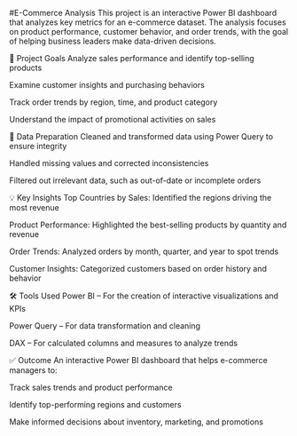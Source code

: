 #E-Commerce Analysis
This project is an interactive Power BI dashboard that analyzes key metrics for an e-commerce dataset. The analysis focuses on product performance, customer behavior, and order trends, with the goal of helping business leaders make data-driven decisions.

🎯 Project Goals
Analyze sales performance and identify top-selling products

Examine customer insights and purchasing behaviors

Track order trends by region, time, and product category

Understand the impact of promotional activities on sales

🧹 Data Preparation
Cleaned and transformed data using Power Query to ensure integrity

Handled missing values and corrected inconsistencies

Filtered out irrelevant data, such as out-of-date or incomplete orders

💡 Key Insights
Top Countries by Sales: Identified the regions driving the most revenue

Product Performance: Highlighted the best-selling products by quantity and revenue

Order Trends: Analyzed orders by month, quarter, and year to spot trends

Customer Insights: Categorized customers based on order history and behavior

🛠 Tools Used
Power BI – For the creation of interactive visualizations and KPIs

Power Query – For data transformation and cleaning

DAX – For calculated columns and measures to analyze trends

✅ Outcome
An interactive Power BI dashboard that helps e-commerce managers to:

Track sales trends and product performance

Identify top-performing regions and customers

Make informed decisions about inventory, marketing, and promotions
